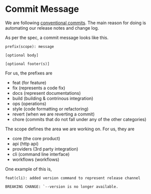 # Commit Message

We are following [conventional commits](https://www.conventionalcommits.org/en/v1.0.0/#specification). The main reason for doing is automating our release notes and change log.

As per the spec, a commit message looks like this.

```log
prefix(scope): message

[optional body]

[optional footer(s)]
```

For us, the prefixes are

- feat (for feature)
- fix (represents a code fix)
- docs (represent documentations)
- build (building & contrinous integration)
- ops (operations)
- style (code formatting or refactoring)
- revert (when we are reverting a commit)
- chore (commits that do not fall under any of the other categories)

The scope defines the area we are working on. For us, they are

- core (the core product)
- api (http api)
- providers (3rd party integration)
- cli (command line interface)
- workflows (workflows)

One example of this is,

```docs
feat(cli): added version command to represent release channel

BREAKING CHANGE: `--version is no longer available.
```
